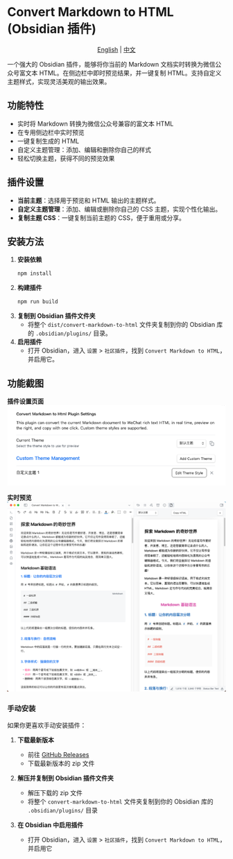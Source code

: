 # Convert Markdown to HTML (Obsidian 插件)

<p align="center">
<a href="README.md">English</a> | <a href="README_CN.md">中文</a>
</p>

一个强大的 Obsidian 插件，能够将你当前的 Markdown 文档实时转换为微信公众号富文本 HTML。在侧边栏中即时预览结果，并一键复制 HTML。支持自定义主题样式，实现灵活美观的输出效果。

## 功能特性
- 实时将 Markdown 转换为微信公众号兼容的富文本 HTML
- 在专用侧边栏中实时预览
- 一键复制生成的 HTML
- 自定义主题管理：添加、编辑和删除你自己的样式
- 轻松切换主题，获得不同的预览效果

## 插件设置
- **当前主题**：选择用于预览和 HTML 输出的主题样式。
- **自定义主题管理**：添加、编辑或删除你自己的 CSS 主题，实现个性化输出。
- **复制主题 CSS**：一键复制当前主题的 CSS，便于重用或分享。

## 安装方法

1. **安装依赖**
   ```sh
   npm install
   ```
2. **构建插件**
   ```sh
   npm run build
   ```
3. **复制到 Obsidian 插件文件夹**
   - 将整个 `dist/convert-markdown-to-html` 文件夹复制到你的 Obsidian 库的 `.obsidian/plugins/` 目录。
4. **启用插件**
   - 打开 Obsidian，进入 `设置` > `社区插件`，找到 `Convert Markdown to HTML`，并启用它。

## 功能截图

**插件设置页面**  
![插件设置](assets/settings.png)

**实时预览**  
![实时预览](assets/preview.png)

### 手动安装

如果你更喜欢手动安装插件：

1. **下载最新版本**
   - 前往 [GitHub Releases](https://github.com/imhaiqiao/convert-markdown-to-html/releases)
   - 下载最新版本的 zip 文件

2. **解压并复制到 Obsidian 插件文件夹**
   - 解压下载的 zip 文件
   - 将整个 `convert-markdown-to-html` 文件夹复制到你的 Obsidian 库的 `.obsidian/plugins/` 目录

3. **在 Obsidian 中启用插件**
   - 打开 Obsidian，进入 `设置` > `社区插件`，找到 `Convert Markdown to HTML`，并启用它